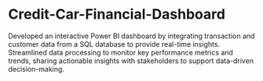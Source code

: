 # Credit-Car-Financial-Dashboard
Developed an interactive Power BI dashboard by integrating transaction and customer data from a SQL database to provide real-time insights. Streamlined data processing to monitor key performance metrics and trends, sharing actionable insights with stakeholders to support data-driven decision-making.
